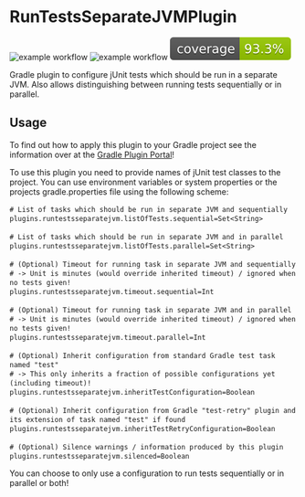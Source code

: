 # RunTestsSeparateJVMPlugin

![example workflow](https://github.com/thahnen/RunTestsSeperateJVMPlugin/actions/workflows/gradle.yml/badge.svg)
![example workflow](https://github.com/thahnen/RunTestsSeperateJVMPlugin/actions/workflows/gradle_validation.yml/badge.svg)
[![Coverage](.github/badges/jacoco.svg)](https://github.com/thahnen/RunTestsSeperateJVMPlugin/actions/workflows/gradle.yml)

Gradle plugin to configure jUnit tests which should be run in a separate JVM. Also allows distinguishing between running
tests sequentially or in parallel.

## Usage

To find out how to apply this plugin to your Gradle project see the information over at the
[Gradle Plugin Portal](https://plugins.gradle.org/plugin/com.github.thahnen.runtestsseparatejvm)!

To use this plugin you need to provide names of jUnit test classes to the project. You can use environment variables or
system properties or the projects gradle.properties file using the following scheme:

```properties
# List of tasks which should be run in separate JVM and sequentially
plugins.runtestsseparatejvm.listOfTests.sequential=Set<String>

# List of tasks which should be run in separate JVM and in parallel
plugins.runtestsseparatejvm.listOfTests.parallel=Set<String>

# (Optional) Timeout for running task in separate JVM and sequentially
# -> Unit is minutes (would override inherited timeout) / ignored when no tests given!
plugins.runtestsseparatejvm.timeout.sequential=Int

# (Optional) Timeout for running task in separate JVM and in parallel
# -> Unit is minutes (would override inherited timeout) / ignored when no tests given!
plugins.runtestsseparatejvm.timeout.parallel=Int

# (Optional) Inherit configuration from standard Gradle test task named "test"
# -> This only inherits a fraction of possible configurations yet (including timeout)!
plugins.runtestsseparatejvm.inheritTestConfiguration=Boolean

# (Optional) Inherit configuration from Gradle "test-retry" plugin and its extension of task named "test" if found
plugins.runtestsseparatejvm.inheritTestRetryConfiguration=Boolean

# (Optional) Silence warnings / information produced by this plugin
plugins.runtestsseparatejvm.silenced=Boolean
```

You can choose to only use a configuration to run tests sequentially or in parallel or both!
